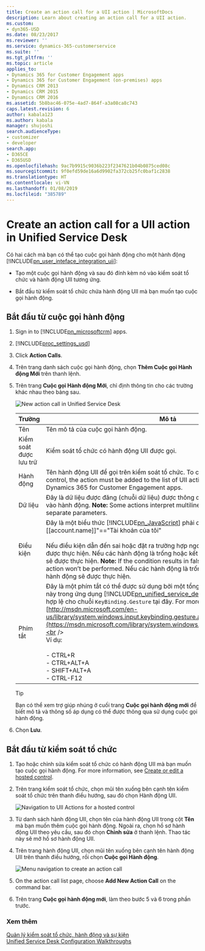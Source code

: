 ```yaml
---
title: Create an action call for a UII action | MicrosoftDocs
description: Learn about creating an action call for a UII action.
ms.custom:
- dyn365-USD
ms.date: 08/23/2017
ms.reviewer: ''
ms.service: dynamics-365-customerservice
ms.suite: ''
ms.tgt_pltfrm: ''
ms.topic: article
applies_to:
- Dynamics 365 for Customer Engagement apps
- Dynamics 365 for Customer Engagement (on-premises) apps
- Dynamics CRM 2013
- Dynamics CRM 2015
- Dynamics CRM 2016
ms.assetid: 5b8bac46-075e-4ad7-864f-a3a08ca8c743
caps.latest.revision: 6
author: kabala123
ms.author: kabala
manager: shujoshi
search.audienceType:
- customizer
- developer
search.app:
- D365CE
- D365USD
ms.openlocfilehash: 9ac7b9915c9036b223f2347621b04b0875ced08c
ms.sourcegitcommit: 9f0efd59de16a6d9902fa372cb25fc0baf1c2838
ms.translationtype: HT
ms.contentlocale: vi-VN
ms.lasthandoff: 01/08/2019
ms.locfileid: "385789"
---
```

# <a name="create-an-action-call-for-a-uii-action-in-unified-service-desk"></a>Create an action call for a UII action in Unified Service Desk
Có hai cách mà bạn có thể tạo cuộc gọi hành động cho một hành động [!INCLUDE[pn_user_inteface_integration_uii](../includes/pn-user-interface-integration-uii.md)]:  

-   Tạo một cuộc gọi hành động và sau đó đính kèm nó vào kiểm soát tổ chức và hành động UII tương ứng.  

-   Bắt đầu từ kiểm soát tổ chức chứa hành động UII mà bạn muốn tạo cuộc gọi hành động.  

<a name="StartActionCall"></a>   
## <a name="start-from-the-action-call"></a>Bắt đầu từ cuộc gọi hành động  

1. Sign in to [!INCLUDE[pn_microsoftcrm](../includes/pn-microsoftcrm.md)] apps.  

2. [!INCLUDE[proc_settings_usd](../includes/proc-settings-usd.md)]  

3. Click **Action Calls**.  

4. Trên trang danh sách cuộc gọi hành động, chọn **Thêm Cuộc gọi Hành động Mới** trên thanh lệnh.  

5. Trên trang **Cuộc gọi Hành động Mới**, chỉ định thông tin cho các trường khác nhau theo bảng sau.  

   ![New action call in Unified Service Desk](../unified-service-desk/media/usd-new-action-call.png "New action call in Unified Service Desk")  


   |     Trường      |                                                                                                                                                                                                                                                                         Mô tả                                                                                                                                                                                                                                                                         |
   |----------------|-------------------------------------------------------------------------------------------------------------------------------------------------------------------------------------------------------------------------------------------------------------------------------------------------------------------------------------------------------------------------------------------------------------------------------------------------------------------------------------------------------------------------------------------------------------|
   |      Tên      |                                                                                                                                                                                                                                                           Tên mô tả của cuộc gọi hành động.                                                                                                                                                                                                                                                            |
   | Kiểm soát được lưu trữ |                                                                                                                                                                                                                                                   Kiểm soát tổ chức có hành động UII được gọi.                                                                                                                                                                                                                                                    |
   |     Hành động     |                                                                                                                                                                                   Tên hành động UII để gọi trên kiểm soát tổ chức. To call a UII action for a hosted control, the action must be added to the list of UII actions for a hosted control in Dynamics 365 for Customer Engagement apps.                                                                                                                                                                                   |
   |      Dữ liệu      |                                                                                                                                                                                   Đây là dữ liệu được đăng (chuỗi dữ liệu) được thông qua dưới dạng tham số dữ liệu vào hành động. **Note:**  Some actions interpret multiline input specified here as separate parameters.                                                                                                                                                                                    |
   |   Điều kiện    |              Đây là một biểu thức [!INCLUDE[pn_JavaScript](../includes/pn-javascript.md)] phải dẫn đến đúng hoặc sai. Ví dụ, "[[account.name]]"=="Tài khoản của tôi"<br /><br /> Nếu điều kiện dẫn đến sai hoặc đặt ra trường hợp ngoại lệ, các hành động sẽ không được thực hiện. Nếu các hành động là trống hoặc kết quả là đúng, những hành động sẽ được thực hiện. **Note:**  If the condition results in false or throws an exception, the action won’t be performed. Nếu các hành động là trống hoặc kết quả là đúng, những hành động sẽ được thực hiện.               |
   |  Phím tắt  | Đây là một phím tắt có thể được sử dụng bởi một tổng đài viên để chạy hành động này trong ứng dụng [!INCLUDE[pn_unified_service_desk](../includes/pn-unified-service-desk.md)]. Có thể sử dụng mọi mục hợp lệ cho chuỗi `KeyBinding.Gesture` tại đây. For more information see: [http://msdn.microsoft.com/en-us/library/system.windows.input.keybinding.gesture.aspx](https://msdn.microsoft.com/library/system.windows.input.keybinding.gesture.aspx).<br /><br /> Ví dụ:<br /><br /> -   CTRL+R<br />-   CTRL+ALT+A<br />-   SHIFT+ALT+A<br />-   CTRL-F12 |

   > [!TIP]
   >  Bạn có thể xem trợ giúp nhúng ở cuối trang **Cuộc gọi hành động mới** để biết mô tả và thông số áp dụng có thể được thông qua sử dụng cuộc gọi hành động.  

6. Chọn **Lưu**.  

<a name="StartHostedControl"></a>   
## <a name="start-from-the-hosted-control"></a>Bắt đầu từ kiểm soát tổ chức  

1. Tạo hoặc chỉnh sửa kiểm soát tổ chức có hành động UII mà bạn muốn tạo cuộc gọi hành động. For more information, see [Create or edit a hosted control](../unified-service-desk/create-edit-hosted-control.md).  

2. Trên trang kiểm soát tổ chức, chọn mũi tên xuống bên cạnh tên kiểm soát tổ chức trên thanh điều hướng, sau đó chọn Hành động UII.  

   ![Navigation to UII Actions for a hosted control](../unified-service-desk/media/usd-uii-actions-hosted-control.png "Navigation to UII Actions for a hosted control")  

3. Từ danh sách hành động UII, chọn tên của hành động UII trong cột **Tên** mà bạn muốn thêm cuộc gọi hành động. Ngoài ra, chọn hồ sơ hành động UII theo yêu cầu, sau đó chọn **Chỉnh sửa** ở thanh lệnh. Thao tác này sẽ mở hồ sơ hành động UII.  

4. Trên trang hành động UII, chọn mũi tên xuống bên cạnh tên hành động UII trên thanh điều hướng, rồi chọn **Cuộc gọi Hành động**.  

   ![Menu navigation to create an action call](../unified-service-desk/media/usd-action-call-uii-action.png "Menu navigation to create an action call")  

5. On the action call list page, choose **Add New Action Call** on the command bar.  

6. Trên trang **Cuộc gọi hành động mới**, làm theo bước 5 và 6 trong phần trước.  

### <a name="see-also"></a>Xem thêm  
 [Quản lý kiểm soát tổ chức, hành động và sự kiện](../unified-service-desk/manage-hosted-controls-actions-events.md)   
 [Unified Service Desk Configuration Walkthroughs](../unified-service-desk/unified-service-desk-configuration-walkthroughs.md)  

